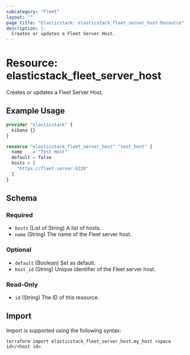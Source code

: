 ```yaml
---
subcategory: "Fleet"
layout: ""
page_title: "Elasticstack: elasticstack_fleet_server_host Resource"
description: |-
  Creates or updates a Fleet Server Host.
---
```


# Resource: elasticstack_fleet_server_host

Creates or updates a Fleet Server Host.

## Example Usage

```terraform
provider "elasticstack" {
  kibana {}
}

resource "elasticstack_fleet_server_host" "test_host" {
  name    = "Test Host"
  default = false
  hosts = [
    "https://fleet-server:8220"
  ]
}
```

<!-- schema generated by tfplugindocs -->
## Schema

### Required

- `hosts` (List of String) A list of hosts.
- `name` (String) The name of the Fleet server host.

### Optional

- `default` (Boolean) Set as default.
- `host_id` (String) Unique identifier of the Fleet server host.

### Read-Only

- `id` (String) The ID of this resource.

## Import

Import is supported using the following syntax:

```shell
terraform import elasticstack_fleet_server_host.my_host <space id>/<host id>
```
